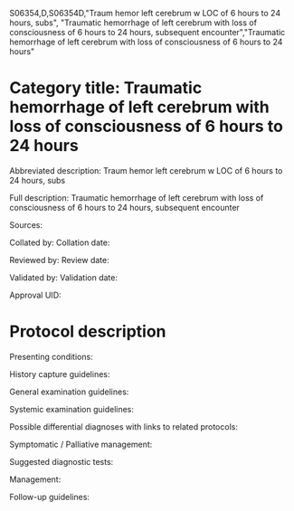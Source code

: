 S06354,D,S06354D,"Traum hemor left cerebrum w LOC of 6 hours to 24 hours, subs", "Traumatic hemorrhage of left cerebrum with loss of consciousness of 6 hours to 24 hours, subsequent encounter","Traumatic hemorrhage of left cerebrum with loss of consciousness of 6 hours to 24 hours"
# Category title: Traumatic hemorrhage of left cerebrum with loss of consciousness of 6 hours to 24 hours

Abbreviated description: Traum hemor left cerebrum w LOC of 6 hours to 24 hours, subs

Full description: Traumatic hemorrhage of left cerebrum with loss of consciousness of 6 hours to 24 hours, subsequent encounter

Sources:

Collated by:
Collation date:

Reviewed by:
Review date:

Validated by:
Validation date:

Approval UID:

# Protocol description

Presenting conditions:

History capture guidelines:

General examination guidelines:

Systemic examination guidelines:

Possible differential diagnoses with links to related protocols:

Symptomatic / Palliative management:

Suggested diagnostic tests:

Management:

Follow-up guidelines:
